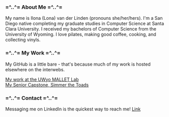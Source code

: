###  =^..^=   About Me    =^..^=

My name is Ilona (Lona) van der Linden (pronouns she/her/hers). I'm a San Diego native completing my graduate studies in Computer Science at Santa Clara University. I received my bachelors of Computer Science from the University of Wyoming. I love pilates, making good coffee, cooking, and collecting vinyls.

### =^..^=   My Work    =^..^=

My GitHub is a little bare - that's because much of my work is hosted elsewhere on the interwebs.

[My work at the UWyo MALLET Lab](https://github.com/uwyo-mallet/ML-Task-Comparison)<br>
[My Senior Capstone, Simmer the Toads](https://github.com/jarulsamy/SimmerTheToads)

### =^..^=   Contact    =^..^=

Messaging me on LinkedIn is the quickest way to reach me! [Link](https://www.linkedin.com/in/lonavdlin/)

<!--
**lonalynn/lonalynn** is a ✨ _special_ ✨ repository because its `README.md` (this file) appears on your GitHub profile.

Here are some ideas to get you started:

- 🔭 I’m currently working on ...
- 🌱 I’m currently learning ...
- 👯 I’m looking to collaborate on ...
- 🤔 I’m looking for help with ...
- 💬 Ask me about ...
- 📫 How to reach me: ...
- 😄 Pronouns: ...
- ⚡ Fun fact: ...
-->
